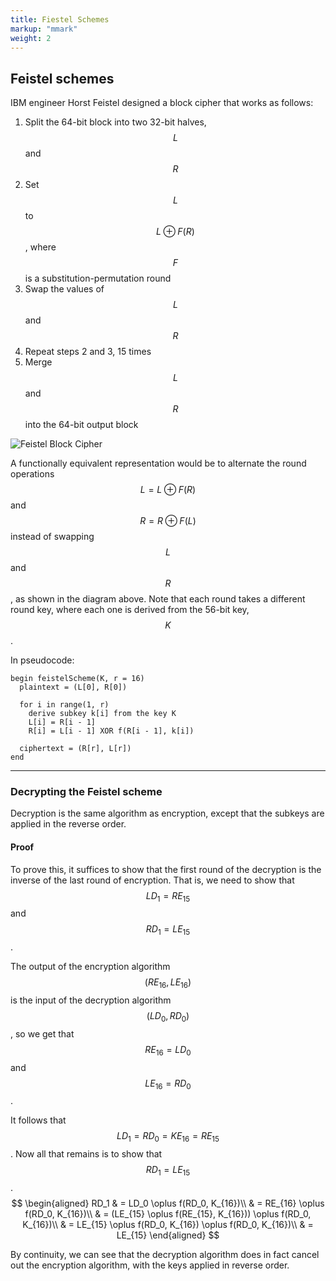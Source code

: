 ```yaml
---
title: Fiestel Schemes
markup: "mmark"
weight: 2
---
```


## Feistel schemes
IBM engineer Horst Feistel designed a block cipher that works as follows:
1. Split the 64-bit block into two 32-bit halves, $$L$$ and $$R$$
2. Set $$L$$ to $$L \oplus F(R)$$, where $$F$$ is a substitution-permutation round
3. Swap the values of $$L$$ and $$R$$
4. Repeat steps 2 and 3, 15 times
5. Merge $$L$$ and $$R$$ into the 64-bit output block

![Feistel Block Cipher](/docs/figures/feistel-block-cipher.png)

A functionally equivalent representation would be to alternate the round operations $$L = L \oplus F(R)$$ and $$R = R \oplus F(L)$$ instead of swapping $$L$$ and $$R$$, as shown in the diagram above. Note that each round takes a different round key, where each one is derived from the 56-bit key, $$K$$.

In pseudocode:
```
begin feistelScheme(K, r = 16)
  plaintext = (L[0], R[0])
	
  for i in range(1, r)
    derive subkey k[i] from the key K
    L[i] = R[i - 1]
    R[i] = L[i - 1] XOR f(R[i - 1], k[i])
		
  ciphertext = (R[r], L[r])
end
```

-----

### Decrypting the Feistel scheme
Decryption is the same algorithm as encryption, except that the subkeys are applied in the reverse order.

#### Proof
To prove this, it suffices to show that the first round of the decryption is the inverse of the last round of encryption. That is, we need to show that $$LD_1 = RE_{15}$$ and $$RD_1 = LE_{15}$$.

The output of the encryption algorithm $$(RE_{16}, LE_{16})$$ is the input of the decryption algorithm $$(LD_0, RD_0)$$, so we get that $$RE_{16} = LD_0$$ and $$LE_16 = RD_0$$.

It follows that $$LD_1 = RD_0 = KE_{16} = RE_{15}$$. Now all that remains is to show that $$RD_1 = LE_{15}$$.
$$
\begin{aligned}
RD_1 & = LD_0 \oplus f(RD_0, K_{16})\\
& = RE_{16} \oplus f(RD_0, K_{16})\\
& = (LE_{15} \oplus f(RE_{15}, K_{16})) \oplus f(RD_0, K_{16})\\
& = LE_{15} \oplus f(RD_0, K_{16}) \oplus f(RD_0, K_{16})\\
& = LE_{15}
\end{aligned}
$$

By continuity, we can see that the decryption algorithm does in fact cancel out the encryption algorithm, with the keys applied in reverse order.